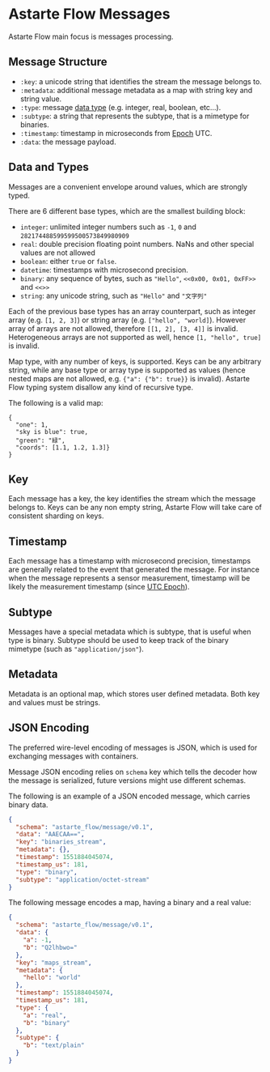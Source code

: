 # Astarte Flow Messages

Astarte Flow main focus is messages processing.

## Message Structure

* `:key`: a unicode string that identifies the stream the message belongs to.
* `:metadata`: additional message metadata as a map with string key and string value.
* `:type`: message [data type](#data-and-types) (e.g. integer, real, boolean, etc...).
* `:subtype`: a string that represents the subtype, that is a mimetype for binaries.
* `:timestamp`: timestamp in microseconds from [Epoch](https://en.wikipedia.org/wiki/Unix_time) UTC.
* `:data`: the message payload.

## Data and Types

Messages are a convenient envelope around values, which are strongly typed.

There are 6 different base types, which are the smallest building block:

* `integer`: unlimited integer numbers such as `-1`, `0` and `282174488599599500573849980909`
* `real`: double precision floating point numbers. NaNs and other special values are not allowed
* `boolean`: either `true` or `false`.
* `datetime`: timestamps with microsecond precision.
* `binary`: any sequence of bytes, such as `"Hello"`, `<<0x00, 0x01, 0xFF>>` and `<<>>`
* `string`: any unicode string, such as `"Hello"` and `"文字列"`

Each of the previous base types has an array counterpart, such as integer array (e.g. `[1, 2, 3]`)
or string array (e.g. `["hello", "world]`).
However array of arrays are not allowed, therefore `[[1, 2], [3, 4]]` is invalid. Heterogeneous
arrays are not supported as well, hence `[1, "hello", true]` is invalid.

Map type, with any number of keys, is supported. Keys can be any arbitrary string, while
any base type or array type is supported as values (hence nested maps are not allowed, e.g.
`{"a": {"b": true}}` is invalid). Astarte Flow typing system disallow any kind of recursive type.

The following is a valid map:
```
{
  "one": 1,
  "sky is blue": true,
  "green": "緑",
  "coords": [1.1, 1.2, 1.3]}
}
```

## Key

Each message has a key, the key identifies the stream which the message belongs to.
Keys can be any non empty string, Astarte Flow will take care of consistent sharding on keys.

## Timestamp

Each message has a timestamp with microsecond precision, timestamps are generally related to the event
that generated the message. For instance when the message represents a sensor measurement,
timestamp will be likely the measurement timestamp (since
[UTC Epoch](https://en.wikipedia.org/wiki/Unix_time)).

## Subtype

Messages have a special metadata which is subtype, that is useful when type is binary.
Subtype should be used to keep track of the binary mimetype (such as `"application/json"`).

## Metadata

Metadata is an optional map, which stores user defined metadata. Both key and values must be strings.

## JSON Encoding

The preferred wire-level encoding of messages is JSON, which is used for exchanging messages with
containers.

Message JSON encoding relies on `schema` key which tells the decoder how the message is serialized,
future versions might use different schemas.

The following is an example of a JSON encoded message, which carries binary data.

```json
{
  "schema": "astarte_flow/message/v0.1",
  "data": "AAECAA==",
  "key": "binaries_stream",
  "metadata": {},
  "timestamp": 1551884045074,
  "timestamp_us": 181,
  "type": "binary",
  "subtype": "application/octet-stream"
}
```

The following message encodes a map, having a binary and a real value:

```json
{
  "schema": "astarte_flow/message/v0.1",
  "data": {
    "a": -1,
    "b": "Q2lhbwo="
  },
  "key": "maps_stream",
  "metadata": {
    "hello": "world"
  },
  "timestamp": 1551884045074,
  "timestamp_us": 181,
  "type": {
    "a": "real",
    "b": "binary"
  },
  "subtype": {
    "b": "text/plain"
  }
}
```
